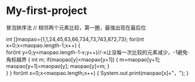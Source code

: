 # My-first-project
冒泡排序法  //  相邻两个元素比较，第一圈，最值出现在最后位

int []maopao={1,1,24,45,63,66,734,73,743,872,73};
	for(int x=0;x<maopao.length-1;x++)
	{     
		for(int y=0;y<maopao.length-1-x;y++)//-x让没每一次比较的元素减少，-1避免·角标越界
	{
		int m;
		if(maopao[y]<maopao[y+1])
			{
			 m=maopao[y+1];
			 maopao[y+1]=maopao[y];
			 maopao[y]=m;
			}		
	}
	}
		for(int x=0;x<maopao.length;x++)
		{
		   System.out.print(maopao[x]+"，");
		}
